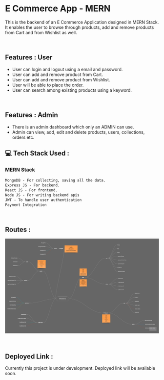 # **E Commerce App - MERN**
This is the backend of an E Commerce Application designed in MERN Stack.
It enables the user to browse through products, add and remove products from Cart and from Wishlist as well.

</br>

## **Features : User**
- User can login and logout using a email and password.
- User can add and remove product from Cart.
- User can add and remove product from Wishlist.
- User will be able to place the order.
- User can search among existing products using a keyword. 

</br>

## **Features : Admin**
- There is an admin dashboard which only an ADMIN can use.
- Admin can view, add, edit and delete products, users, collections, orders etc.


## 💻 **Tech Stack Used :**

### MERN Stack

    MongoDB - For collecting, saving all the data.
    Express JS - For backend.
    React JS - For frontend.
    Node JS - For writing backend apis
    JWT - To handle user authentication 
    Payment Integration

</br>

## **Routes :**

![Web Site Image](./backend/screenshots/mind-maps.jpg)

<br>

## **Deployed Link :**
Currently this project is under development.
Deployed link will be available soon.

<br>